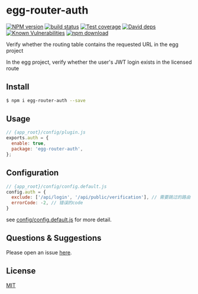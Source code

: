 # egg-router-auth

[![NPM version][npm-image]][npm-url]
[![build status][travis-image]][travis-url]
[![Test coverage][codecov-image]][codecov-url]
[![David deps][david-image]][david-url]
[![Known Vulnerabilities][snyk-image]][snyk-url]
[![npm download][download-image]][download-url]

[npm-image]: https://img.shields.io/npm/v/egg-router-auth.svg?style=flat-square
[npm-url]: https://npmjs.org/package/egg-router-auth
[travis-image]: https://img.shields.io/travis/eggjs/egg-router-auth.svg?style=flat-square
[travis-url]: https://travis-ci.org/eggjs/egg-router-auth
[codecov-image]: https://img.shields.io/codecov/c/github/eggjs/egg-router-auth.svg?style=flat-square
[codecov-url]: https://codecov.io/github/eggjs/egg-router-auth?branch=master
[david-image]: https://img.shields.io/david/eggjs/egg-router-auth.svg?style=flat-square
[david-url]: https://david-dm.org/eggjs/egg-router-auth
[snyk-image]: https://snyk.io/test/npm/egg-router-auth/badge.svg?style=flat-square
[snyk-url]: https://snyk.io/test/npm/egg-router-auth
[download-image]: https://img.shields.io/npm/dm/egg-router-auth.svg?style=flat-square
[download-url]: https://npmjs.org/package/egg-router-auth

Verify whether the routing table contains the requested URL in the egg project

In the egg project, verify whether the user's JWT login exists in the licensed route

## Install

```bash
$ npm i egg-router-auth --save
```

## Usage

```js
// {app_root}/config/plugin.js
exports.auth = {
  enable: true,
  package: 'egg-router-auth',
};
```

## Configuration

```js
// {app_root}/config/config.default.js
config.auth = {
  exclude: ['/api/login', '/api/public/verification'], // 需要跳过的路由
  errorCode: -2, // 错误的code
}
```

see [config/config.default.js](config/config.default.js) for more detail.

## Questions & Suggestions

Please open an issue [here](https://github.com/DreamGhostStar/egg-router-auth/issues).

## License

[MIT](LICENSE)
